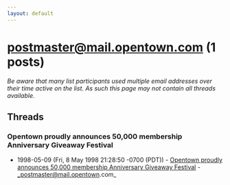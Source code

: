 ```yaml
---
layout: default
---
```


# postmaster@mail.opentown.com (1 posts)

_Be aware that many list participants used multiple email addresses over their time active on the list. As such this page may not contain all threads available._

## Threads

### Opentown proudly announces 50,000 membership Anniversary Giveaway Festival
+ 1998-05-09 (Fri, 8 May 1998 21:28:50 -0700 (PDT)) - [Opentown proudly announces 50,000 membership Anniversary Giveaway Festival](/archive/1998/05/699aae62ce342d6df565442ea76d3daa573d9dfbd380d755eababa4d9c7bfb70) - _postmaster@mail.opentown.com_

